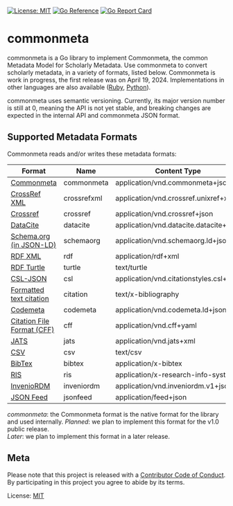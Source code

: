 [![License: MIT](https://img.shields.io/badge/License-MIT-yellow.svg)](https://opensource.org/licenses/MIT)
[![Go Reference](https://pkg.go.dev/badge/github.com/front-matter/commonmeta.svg)](https://pkg.go.dev/github.com/front-matter/commonmeta)
[![Go Report Card](https://goreportcard.com/badge/github.com/front-matter/commonmeta)](https://goreportcard.com/report/github.com/front-matter/commonmeta)

# commonmeta
commonmeta is a Go library to implement Commonmeta, the common Metadata Model for Scholarly Metadata. Use commonmeta to convert scholarly metadata, in a variety of formats, listed below. Commonmeta is work in progress, the first release was on April 19, 2024. Implementations in other languages are also available ([Ruby](https://github.com/front-matter/commonmeta-ruby), [Python](https://github.com/front-matter/commonmeta-py)).

commonmeta uses semantic versioning. Currently, its major version number is still at 0, meaning the API is not yet stable, and breaking changes are expected in the internal API and commonmeta JSON format.


## Supported Metadata Formats

Commonmeta reads and/or writes these metadata formats:

| Format                                                                                           | Name          | Content Type                           | Read    | Write   |
| ------------------------------------------------------------------------------------------------ | ------------- | -------------------------------------- | ------- | ------- |
| [Commonmeta](https://docs.commonmeta.org)  | commonmeta    | application/vnd.commonmeta+json        | yes     | yes     |
| [CrossRef XML](https://www.crossref.org/schema/documentation/unixref1.1/unixref1.1.html) | crossrefxml      | application/vnd.crossref.unixref+xml   | yes | yes |
| [Crossref](https://api.crossref.org)                                                             | crossref | application/vnd.crossref+json          | yes     | n/a     |
| [DataCite](https://api.datacite.org/)                                                            | datacite | application/vnd.datacite.datacite+json | yes     | yes |
| [Schema.org (in JSON-LD)](http://schema.org/)                                                    | schemaorg    | application/vnd.schemaorg.ld+json      | later     | yes   |
| [RDF XML](http://www.w3.org/TR/rdf-syntax-grammar/)                                              | rdf       | application/rdf+xml                    | no      | later   |
| [RDF Turtle](http://www.w3.org/TeamSubmission/turtle/)                                           | turtle        | text/turtle                            | no      | later   |
| [CSL-JSON](https://citationstyles.org/)                                                     | csl      | application/vnd.citationstyles.csl+json | later | yes   |
| [Formatted text citation](https://citationstyles.org/)                                           | citation      | text/x-bibliography                    | n/a     | yes     |
| [Codemeta](https://codemeta.github.io/)                                                          | codemeta      | application/vnd.codemeta.ld+json       | later | later |
| [Citation File Format (CFF)](https://citation-file-format.github.io/)                            | cff           | application/vnd.cff+yaml               | later | later |
| [JATS](https://jats.nlm.nih.gov/)                                                                | jats          | application/vnd.jats+xml               | later   | later   |
| [CSV](ttps://en.wikipedia.org/wiki/Comma-separated_values)                                       | csv           | text/csv                               | no      | later   |
| [BibTex](http://en.wikipedia.org/wiki/BibTeX)                                                    | bibtex        | application/x-bibtex                   | later | later   |
| [RIS](http://en.wikipedia.org/wiki/RIS_(file_format))                                            | ris           | application/x-research-info-systems    | later | later   |
| [InvenioRDM](https://inveniordm.docs.cern.ch/reference/metadata/)                                | inveniordm    | application/vnd.inveniordm.v1+json     | yes | yes   |
| [JSON Feed](https://www.jsonfeed.org/)                                                           | jsonfeed     | application/feed+json    | yes | later     |

_commonmeta_: the Commonmeta format is the native format for the library and used internally.
_Planned_: we plan to implement this format for the v1.0 public release.  
_Later_: we plan to implement this format in a later release.

## Meta

Please note that this project is released with a [Contributor Code of Conduct](https://github.com/front-matter/commonmeta/blob/main/CODE_OF_CONDUCT.md). By participating in this project you agree to abide by its terms.  

License: [MIT](https://github.com/front-matter/commonmeta/blob/main/LICENSE)
